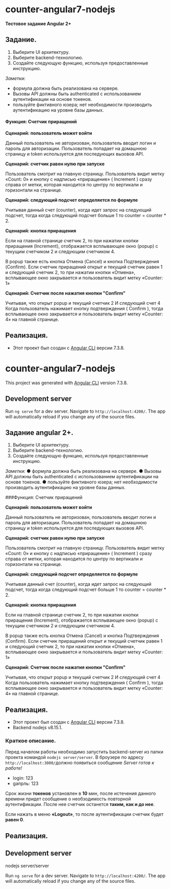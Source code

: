 # counter-angular7-nodejs

**Тестовое задание Angular 2+**


## Задание. 

1. Выберите UI архитектуру.
2. Выберите backend-технологию.
3. Создайте следующую функцию, используя предоставленные инструкцию.

_Заметки:_
* формула должна быть реализована на сервере.
* Вызовы API должны быть authenticated с использованием аутентификации на основе токенов.
* пользуйте фиктивного юзера; нет необходимости производить аутентификацию на уровне базы данных.

#### Функция: Счетчик приращений

**Сценарий: пользователь может войти**

Данный пользователь не авторизован, пользователь вводит логин и пароль для авторизации.
Пользователь попадает на домашнюю страницу и token используется для последующих вызовов API.

**Сценарий: счетчик равен нулю при запуске**

Пользователь смотрит на главную страницу.
Пользователь видит метку «Count: 0» и кнопку с надписью «приращение» (​ Increment​ ) сразу справа от метки, которая находится по центру по вертикали и горизонтали на странице.

**Сценарий: следующий подсчет определяется по формуле**

Учитывая данный счет (counter), когда идет запрос на следующий подсчет, тогда  когда следующий подсчет больше 1 то counter = counter * 2.

**Сценарий: кнопка приращения**

Если на главной странице счетчик 2, то при нажатии кнопки приращения (Increment), отображается всплывающее окно (popup) с текущим счетчиком 2 и следующим счетчиком 4.

В popup также есть кнопка Отмена (Cancel) и кнопка Подтверждения (Confirm).
Если счетчик приращений открыт и текущий счетчик равен 1 и следующий счетчик 2, то  при нажатии кнопки «Отмена», всплывающее окно закрывается и пользователь видит метку «Counter: 1»

**Сценарий: Счетчик после нажатия кнопки "Confirm"**

Учитывая, что открыт popup и текущий счетчик 2 И следующий счет 4
Когда пользователь нажимает кнопку подтверждения (​ Confirm​ ), тогда всплывающее окно закрывается и пользователь видит метку «Counter: 4» на главной странице.

## Реализация.

* Этот проект был создан с [Angular CLI](https://github.com/angular/angular-cli) версии 7.3.8.
# counter-angular7-nodejs

This project was generated with [Angular CLI](https://github.com/angular/angular-cli) version 7.3.8.

## Development server

Run `ng serve` for a dev server. Navigate to `http://localhost:4200/`. The app will automatically reload if you change any of the source files.

## Задание angular 2+. 

1. Выберите UI архитектуру.
2. Выберите backend-технологию.
3. Создайте следующую функцию, используя предоставленные инструкцию.

_Заметки:_
● формула должна быть реализована на сервере.
● Вызовы API должны быть authenticated с использованием аутентификации на основе токенов.
● пользуйте фиктивного юзера; нет необходимости производить аутентификацию на уровне базы данных.

###Функция: Счетчик приращений

**Сценарий: пользователь может войти**

Данный пользователь не авторизован, пользователь вводит логин и пароль для авторизации.
Пользователь попадает на домашнюю страницу и token используется для последующих вызовов API.

**Сценарий: счетчик равен нулю при запуске**

Пользователь смотрит на главную страницу.
Пользователь видит метку «Count: 0» и кнопку с надписью «приращение» (​ Increment​ ) сразу справа от метки, которая находится по центру по вертикали и горизонтали на странице.

**Сценарий: следующий подсчет определяется по формуле**

Учитывая данный счет (counter), когда идет запрос на следующий подсчет, тогда  когда следующий подсчет больше 1 то counter = counter * 2.

**Сценарий: кнопка приращения**

Если на главной странице счетчик 2, то при нажатии кнопки приращения (Increment), отображается всплывающее окно (popup) с текущим счетчиком 2 и следующим счетчиком 4.

В popup также есть кнопка Отмена (Cancel) и кнопка Подтверждения (Confirm).
Если счетчик приращений открыт и текущий счетчик равен 1 и следующий счетчик 2, то  при нажатии кнопки «Отмена», всплывающее окно закрывается и пользователь видит метку «Counter: 1»

**Сценарий: Счетчик после нажатия кнопки "Confirm"**

Учитывая, что открыт popup и текущий счетчик 2 И следующий счет 4
Когда пользователь нажимает кнопку подтверждения (​ Confirm​ ), тогда всплывающее окно закрывается и пользователь видит метку «Counter: 4» на главной странице.

## Реализация.

* Этот проект был создан с [Angular CLI](https://github.com/angular/angular-cli) версии 7.3.8.
* Backend  nodejs v8.15.1.

### Краткое описание.

Перед начвлом работы необходимо запустить backend-server из папки проекта командой `nodejs server/server`.
В броузере по адресу `http://localhost:3000/`должно появиться сообщение *Server готов к работе!*

* login: 123
* gапрль: 123

Срок жизни **токенов** установлен  в **10** мин, после истечения данного времени придет сообщение о необзодимость повторной аутентификации. После нее счетчик останется **таким, как и до нее**.

Если нажать в меню **«Logout»**, то после аутентификации счетчик будет **равен 0**.




## Реализация.

## Development server

nodejs server/server

Run `ng serve` for a dev server. Navigate to `http://localhost:4200/`. The app will automatically reload if you change any of the source files.
